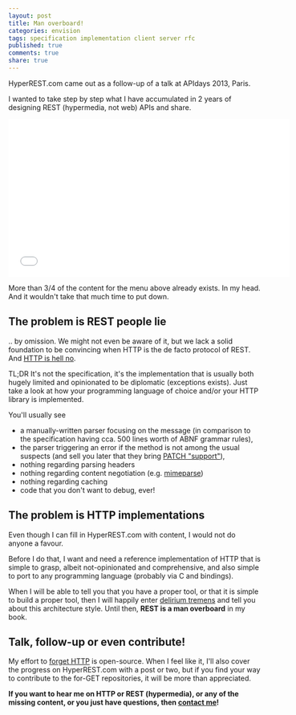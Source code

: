 ```yaml
---
layout: post
title: Man overboard!
categories: envision
tags: specification implementation client server rfc
published: true
comments: true
share: true
---
```


HyperREST.com came out as a follow-up of a talk at APIdays 2013, Paris.

I wanted to take step by step what I have accumulated in 2 years of designing REST (hypermedia, not web) APIs and share.

<iframe width="560" height="315" src="//www.youtube.com/embed/Nh6VeuvVRdQ" frameborder="0" allowfullscreen></iframe>

More than 3/4 of the content for the menu above already exists. In my head. And it wouldn't take that much time to put down.


## The problem is REST people lie

.. by omission. We might not even be aware of it, but we lack a solid foundation to be convincing when HTTP is the de facto protocol of REST. And [HTTP is hell no](2013-06-10-http-is-hell-no).

TL;DR It's not the specification, it's the implementation that is usually both hugely limited and opinionated to be diplomatic (exceptions exists). Just take a look at how your programming language of choice and/or your HTTP library is implemented.

You'll usually see

- a manually-written parser focusing on the message (in comparison to the specification having cca. 500 lines worth of ABNF grammar rules),
- the parser triggering an error if the method is not among the usual suspects (and sell you later that they bring [PATCH "support"](https://github.com/erlang/otp/blob/bab47a5fc14f5093ca0c9deca4297d54ea722eb8/lib/inets/src/http_server/httpd_request.erl#L85)),
- nothing regarding parsing headers
- nothing regarding content negotiation (e.g. [mimeparse](https://code.google.com/p/mimeparse/))
- nothing regarding caching
- code that you don't want to debug, ever!


## The problem is HTTP implementations

Even though I can fill in HyperREST.com with content, I would not do anyone a favour.

Before I do that, I want and need a reference implementation of HTTP that is simple to grasp, albeit not-opinionated and comprehensive, and also simple to port to any programming language (probably via C and bindings).

When I will be able to tell you that you have a proper tool, or that it is simple to build a proper tool, then I will happily enter [delirium tremens](http://en.wikipedia.org/wiki/Delirium_tremens) and tell you about this architecture style. Until then, **REST is a man overboard** in my book.


## Talk, follow-up or even contribute!

My effort to [forget HTTP](https://github.com/for-GET/README) is open-source. When I feel like it, I'll also cover the progress on HyperREST.com with a post or two, but if you find your way to contribute to the for-GET repositories, it will be more than appreciated.

**If you want to hear me on HTTP or REST (hypermedia), or any of the missing content, or you just have questions, then [contact me](http://andreineculau.com)!**
